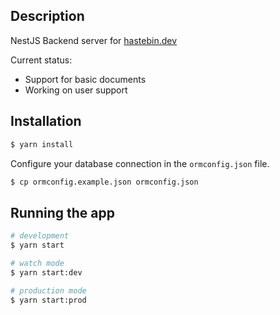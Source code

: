 ## Description
NestJS Backend server for [hastebin.dev](https://hastebin.dev)

Current status:
- Support for basic documents
- Working on user support

## Installation

```bash
$ yarn install
```

Configure your database connection in the `ormconfig.json` file.

```bash
$ cp ormconfig.example.json ormconfig.json
```

## Running the app

```bash
# development
$ yarn start

# watch mode
$ yarn start:dev

# production mode
$ yarn start:prod
```